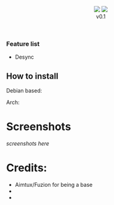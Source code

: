 <p align="center">
  <img src="https://flat.badgen.net/badge/VAC/Detected/red?icon=terminal">
<img src="https://i.imgur.com/2YtOucm.png"><br>v0.1
</p> <br>

### Feature list <br>

- Desync

## How to install <br>

Debian based: <br>

Arch: <br>


# Screenshots
*screenshots here*



# Credits:
- Aimtux/Fuzion for being a base
- 
- 
